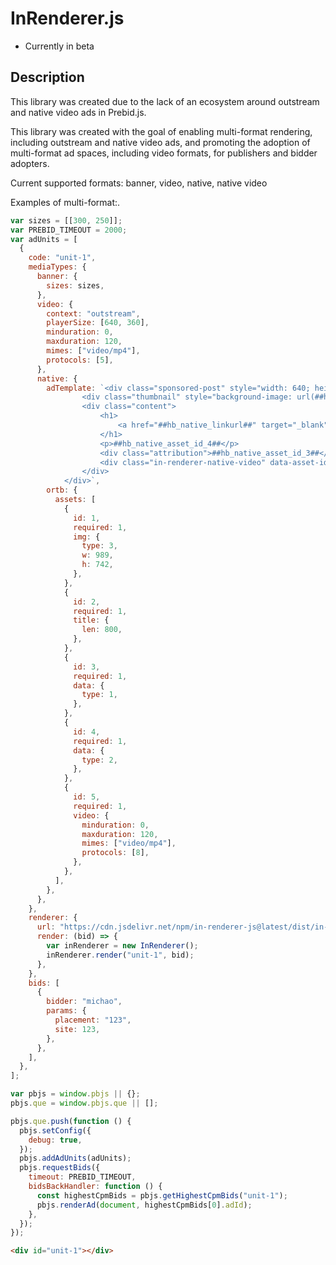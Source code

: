# InRenderer.js

- Currently in beta

## Description

This library was created due to the lack of an ecosystem around outstream and native video ads in Prebid.js.

This library was created with the goal of enabling multi-format rendering, including outstream and native video ads, and promoting the adoption of multi-format ad spaces, including video formats, for publishers and bidder adopters.

Current supported formats: banner, video, native, native video

Examples of multi-format:.

```javascript
var sizes = [[300, 250]];
var PREBID_TIMEOUT = 2000;
var adUnits = [
  {
    code: "unit-1",
    mediaTypes: {
      banner: {
        sizes: sizes,
      },
      video: {
        context: "outstream",
        playerSize: [640, 360],
        minduration: 0,
        maxduration: 120,
        mimes: ["video/mp4"],
        protocols: [5],
      },
      native: {
        adTemplate: `<div class="sponsored-post" style="width: 640; height: 480px;">
                <div class="thumbnail" style="background-image: url(##hb_native_asset_id_1##);"></div>
                <div class="content">
                    <h1>
                        <a href="##hb_native_linkurl##" target="_blank" class="pb-click">##hb_native_asset_id_2##</a>
                    </h1>
                    <p>##hb_native_asset_id_4##</p>
                    <div class="attribution">##hb_native_asset_id_3##</div>
                    <div class="in-renderer-native-video" data-asset-id="5" data-player-width="480" data-player-height="270"></div>
                </div>
            </div>`,
        ortb: {
          assets: [
            {
              id: 1,
              required: 1,
              img: {
                type: 3,
                w: 989,
                h: 742,
              },
            },
            {
              id: 2,
              required: 1,
              title: {
                len: 800,
              },
            },
            {
              id: 3,
              required: 1,
              data: {
                type: 1,
              },
            },
            {
              id: 4,
              required: 1,
              data: {
                type: 2,
              },
            },
            {
              id: 5,
              required: 1,
              video: {
                minduration: 0,
                maxduration: 120,
                mimes: ["video/mp4"],
                protocols: [8],
              },
            },
          ],
        },
      },
    },
    renderer: {
      url: "https://cdn.jsdelivr.net/npm/in-renderer-js@latest/dist/in-renderer.umd.min.js",
      render: (bid) => {
        var inRenderer = new InRenderer();
        inRenderer.render("unit-1", bid);
      },
    },
    bids: [
      {
        bidder: "michao",
        params: {
          placement: "123",
          site: 123,
        },
      },
    ],
  },
];

var pbjs = window.pbjs || {};
pbjs.que = window.pbjs.que || [];

pbjs.que.push(function () {
  pbjs.setConfig({
    debug: true,
  });
  pbjs.addAdUnits(adUnits);
  pbjs.requestBids({
    timeout: PREBID_TIMEOUT,
    bidsBackHandler: function () {
      const highestCpmBids = pbjs.getHighestCpmBids("unit-1");
      pbjs.renderAd(document, highestCpmBids[0].adId);
    },
  });
});
```

```html
<div id="unit-1"></div>
```
